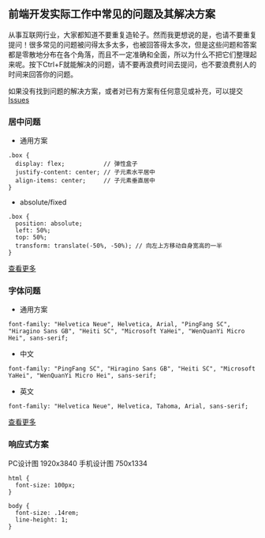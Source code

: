 ## 前端开发实际工作中常见的问题及其解决方案
从事互联网行业，大家都知道不要重复造轮子。然而我更想说的是，也请不要重复提问！很多常见的问题被问得太多太多，也被回答得太多次，但是这些问题和答案都是零散地分布在各个角落，而且不一定准确和全面，所以为什么不把它们整理起来呢。按下Ctrl+F就能解决的问题，请不要再浪费时间去提问，也不要浪费别人的时间来回答你的问题。

如果没有找到问题的解决方案，或者对已有方案有任何意见或补充，可以提交 [Issues](https://github.com/bigprawn/frontend-solutions/issues)

### 居中问题
* 通用方案
```
.box {
  display: flex;           // 弹性盒子
  justify-content: center; // 子元素水平居中
  align-items: center;     // 子元素垂直居中
}
```
* absolute/fixed
```
.box {
  position: absolute;
  left: 50%;
  top: 50%;
  transform: translate(-50%, -50%); // 向左上方移动自身宽高的一半
}
```
[查看更多](https://segmentfault.com/a/1190000015095402)

### 字体问题
* 通用方案
```
font-family: "Helvetica Neue", Helvetica, Arial, "PingFang SC", "Hiragino Sans GB", "Heiti SC", "Microsoft YaHei", "WenQuanYi Micro Hei", sans-serif;
```
* 中文
```
font-family: "PingFang SC", "Hiragino Sans GB", "Heiti SC", "Microsoft YaHei", "WenQuanYi Micro Hei", sans-serif;
```
* 英文
```
font-family: "Helvetica Neue", Helvetica, Tahoma, Arial, sans-serif;
```
[查看更多](https://segmentfault.com/a/1190000006110417)

### 响应式方案
PC设计图 1920x3840  手机设计图 750x1334
```
html {
  font-size: 100px;
}

body {
  font-size: .14rem;
  line-height: 1;
}
```
